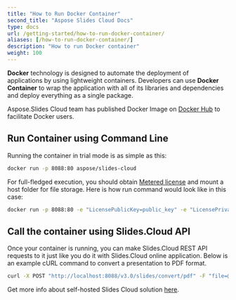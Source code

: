 ```yaml
---
title: "How to Run Docker Container"
second_title: "Aspose Slides Cloud Docs"
type: docs
url: /getting-started/how-to-run-docker-container/
aliases: [/how-to-run-docker-container/]
description: "How to run Docker container"
weight: 100
---
```


**Docker** technology is designed to automate the deployment of applications by using lightweight containers. 
Developers can use **Docker Container** to wrap the application with all of its libraries and dependencies and deploy everything as a single package.

Aspose.Slides Cloud team has published Docker Image on [Docker Hub](https://hub.docker.com/r/aspose/slides-cloud) to facilitate Docker users.

## Run Container using Command Line

Running the container in trial mode is as simple as this:

```sh
docker run -p 8088:80 aspose/slides-cloud
```

For full-fledged execution, you should obtain [Metered license](https://purchase.aspose.com/faqs/licensing/metered/) and mount a host folder for file storage. Here is how run command would look like in this case:

```sh
docker run -p 8088:80 -e "LicensePublicKey=public_key" -e "LicensePrivateKey=private_key" -v "/data:/storage" aspose/slides-cloud
```

## Call the container using Slides.Cloud API

Once your container is running, you can make Slides.Cloud REST API requests to it just like you do it with Slides.Cloud online application.
Below is an example cURL command to convert a presentation to PDF format.

```sh
curl -X POST "http://localhost:8088/v3.0/slides/convert/pdf" -F "file=@presentation.pptx" -o "presentation.pdf"
```

Get more info about self-hosted Slides Cloud solution [here](/slides/working-with-self-hosted-solution/).